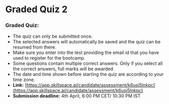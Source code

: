 # Graded Quiz 2

### Graded Quiz:

* The quiz can only be submitted once.
* The selected answers will automatically be saved and the quiz can be resumed from there.&#x20;
* Make sure you enter into the test providing the email id that you have used to register for the bootcamp.
* Some questions contain multiple correct answers. Only if you select all the correct answers, full marks will be awarded.
* The date and time shown before starting the quiz are according to your time zone.
* **Link:** [https://app.skillspace.ai/candidate/assessment/k6usj5lnkpc](https://app.skillspace.ai/candidate/assessment/k6usj5lnkpc)
* **Submission deadline:** 4th April, 6:00 PM CET/ 10:30 PM IST
